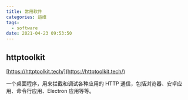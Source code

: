```yaml
---
title: 常用软件
categories: 运维
tags:
  - software
date: 2021-04-23 09:53:50
---
```


## httptoolkit

[https://httptoolkit.tech/](https://httptoolkit.tech/)

一个桌面程序，用来拦截和调试各种应用的 HTTP 通信，包括浏览器、安卓应用、命令行应用、Electron 应用等等。

